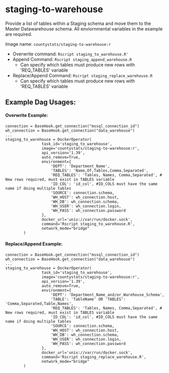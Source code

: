 #  staging-to-warehouse

Provide a list of tables within a Staging schema and move them to the Master Datawarehouse schema. All enviornmental variables in the example are required.

Image name: `countystats/staging-to-warehouse:r`

* Overwrite command: `Rscript staging_to_warehouse.R'`
* Append Command: `Rscript staging_append_warehouse.R`
  * Can specify which tables must produce new rows with 'REQ_TABLES' variable
* Replace/Append Command: `Rscript staging_replace_warehouse.R`
  * Can specify which tables must produce new rows with 'REQ_TABLES' variable

## Example Dag Usages:

#### Overwrite Example:
```
connection = BaseHook.get_connection("mssql_connection_id")
wh_connection = BaseHook.get_connection("data_warehouse")
...
staging_to_warehouse = DockerOperator(
                task_id='staging_to_warehouse',
                image='countystats/staging-to-warehouse:r',
                api_version='1.39',
                auto_remove=True,
                environment={
                    'DEPT': 'Department_Name',
                    'TABLES': 'Name,Of,Tables,Comma,Separated',
                    'REQ_TABLES': 'Tables, Names, Comma,Separated', # New rows required, must exist in TABLES variable
                    'ID_COL': 'id_col', #ID_COLS must have the same name if doing multiple tables
                    'SOURCE': connection.schema,
                    'WH_HOST': wh_connection.host,
                    'WH_DB': wh_connection.schema,
                    'WH_USER': wh_connection.login,
                    'WH_PASS': wh_connection.password
                },
                docker_url='unix://var/run/docker.sock',
                command='Rscript staging_to_warehouse.R',
                network_mode="bridge"
        )
```

#### Replace/Append Example:
```
connection = BaseHook.get_connection("mssql_connection_id")
wh_connection = BaseHook.get_connection("data_warehouse")
...
staging_to_warehouse = DockerOperator(
                task_id='staging_to_warehouse',
                image='countystats/staging-to-warehouse:r',
                api_version='1.39',
                auto_remove=True,
                environment={
                    'DEPT': 'Department_Name_and/or_Warehouse_Schema',
                    'TABLE': 'TableName' OR 'TABLES': 'Comma,Separated,Table,Names',
                    'REQ_TABLES': 'Tables, Names, Comma,Separated', # New rows required, must exist in TABLES variable
                    'ID_COL': 'id_col', #ID_COLS must have the same name if doing multiple tables
                    'SOURCE': connection.schema,
                    'WH_HOST': wh_connection.host,
                    'WH_DB': wh_connection.schema,
                    'WH_USER': wh_connection.login,
                    'WH_PASS': wh_connection.password
                },
                docker_url='unix://var/run/docker.sock',
                command='Rscript staging_replace_warehouse.R',
                network_mode="bridge"
        )
```
